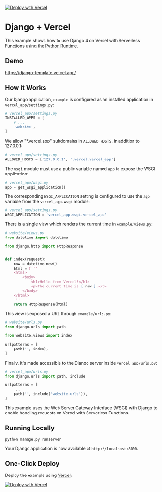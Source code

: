 [![Deploy with Vercel](https://vercel.com/button)](https://vercel.com/new/clone?repository-url=https%3A%2F%2Fgithub.com%2Fvercel%2Fexamples%2Ftree%2Fmain%2Fpython%2Fdjango&demo-title=Django%20%2B%20Vercel&demo-description=Use%20Django%204%20on%20Vercel%20with%20Serverless%20Functions%20using%20the%20Python%20Runtime.&demo-url=https%3A%2F%2Fdjango-template.vercel.app%2F&demo-image=https://assets.vercel.com/image/upload/v1669994241/random/django.png)

# Django + Vercel

This example shows how to use Django 4 on Vercel with Serverless Functions using the [Python Runtime](https://vercel.com/docs/concepts/functions/serverless-functions/runtimes/python).

## Demo

https://django-template.vercel.app/

## How it Works

Our Django application, `example` is configured as an installed application in `vercel_app/settings.py`:

```python
# vercel_app/settings.py
INSTALLED_APPS = [
    # ...
    'website',
]
```

We allow "\*.vercel.app" subdomains in `ALLOWED_HOSTS`, in addition to 127.0.0.1:

```python
# vercel_app/settings.py
ALLOWED_HOSTS = ['127.0.0.1', '.vercel.vercel_app']
```

The `wsgi` module must use a public variable named `app` to expose the WSGI application:

```python
# vercel_app/wsgi.py
app = get_wsgi_application()
```

The corresponding `WSGI_APPLICATION` setting is configured to use the `app` variable from the `vercel_app.wsgi` module:

```python
# vercel_app/settings.py
WSGI_APPLICATION = 'vercel_app.wsgi.vercel_app'
```

There is a single view which renders the current time in `example/views.py`:

```python
# website/views.py
from datetime import datetime

from django.http import HttpResponse


def index(request):
    now = datetime.now()
    html = f'''
    <html>
        <body>
            <h1>Hello from Vercel!</h1>
            <p>The current time is { now }.</p>
        </body>
    </html>
    '''
    return HttpResponse(html)
```

This view is exposed a URL through `example/urls.py`:

```python
# website/urls.py
from django.urls import path

from website.views import index

urlpatterns = [
    path('', index),
]
```

Finally, it's made accessible to the Django server inside `vercel_app/urls.py`:

```python
# vercel_app/urls.py
from django.urls import path, include

urlpatterns = [
    ...
    path('', include('website.urls')),
]
```

This example uses the Web Server Gateway Interface (WSGI) with Django to enable handling requests on Vercel with Serverless Functions.

## Running Locally

```bash
python manage.py runserver
```

Your Django application is now available at `http://localhost:8000`.

## One-Click Deploy

Deploy the example using [Vercel](https://vercel.com?utm_source=github&utm_medium=readme&utm_campaign=vercel-examples):

[![Deploy with Vercel](https://vercel.com/button)](https://vercel.com/new/clone?repository-url=https%3A%2F%2Fgithub.com%2Fvercel%2Fexamples%2Ftree%2Fmain%2Fpython%2Fdjango&demo-title=Django%20%2B%20Vercel&demo-description=Use%20Django%204%20on%20Vercel%20with%20Serverless%20Functions%20using%20the%20Python%20Runtime.&demo-url=https%3A%2F%2Fdjango-template.vercel.app%2F&demo-image=https://assets.vercel.com/image/upload/v1669994241/random/django.png)
